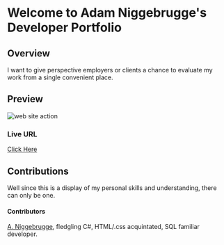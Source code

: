 # Welcome to Adam Niggebrugge's Developer Portfolio

## Overview
I want to give perspective employers or clients a chance to evaluate my work from a single convenient place.

## Preview

![web site action](https://gph.is/g/E3korel.gif)

### Live URL
[Click Here](https://adam-niggebrugge.github.io/Adam_Niggebrugge_Developer_Portfolio/)

## Contributions
Well since this is a display of my personal skills and understanding, there can only be one.
#### Contributors
[A. Niggebrugge](https://github.com/adam-niggebrugge), fledgling C#, HTML/.css acquintated, SQL familiar developer.  
